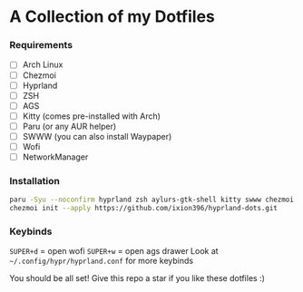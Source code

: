 # A Collection of my Dotfiles
### Requirements
- [ ] Arch Linux
- [ ] Chezmoi
- [ ] Hyprland
- [ ] ZSH
- [ ] AGS
- [ ] Kitty (comes pre-installed with Arch)
- [ ] Paru (or any AUR helper)
- [ ] SWWW (you can also install Waypaper)
- [ ] Wofi
- [ ] NetworkManager

### Installation
```bash
paru -Syu --noconfirm hyprland zsh aylurs-gtk-shell kitty swww chezmoi wofi networkmanager
chezmoi init --apply https://github.com/ixion396/hyprland-dots.git
```

### Keybinds
`SUPER+d` = open wofi
`SUPER+w` = open ags drawer
Look at `~/.config/hypr/hyprland.conf` for more keybinds

You should be all set! Give this repo a star if you like these dotfiles :)
